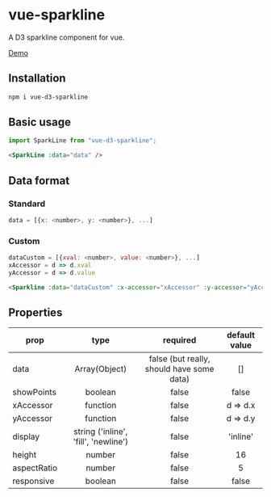 # vue-sparkline

A D3 sparkline component for vue.

[Demo](https://nickolas1.github.io/vue-d3-sparkline/)

## Installation
```sh
npm i vue-d3-sparkline
```

## Basic usage
```js
import SparkLine from "vue-d3-sparkline";
```

```html
<SparkLine :data="data" /> 
```

## Data format
### Standard
```js
data = [{x: <number>, y: <number>}, ...]
```

### Custom
```js
dataCustom = [{xval: <number>, value: <number>}, ...]
xAccessor = d => d.xval
yAccessor = d => d.value
```

```html
<Sparkline :data="dataCustom" :x-accessor="xAccessor" :y-accessor="yAccessor" />
```

## Properties
| prop        | type | required | default value |
| ------------ |:---:|:--------:|:-------------:|
| data | Array(Object) | false (but really, should have some data) | [] |
| showPoints | boolean | false | false |
| xAccessor | function | false | d => d.x |
| yAccessor | function | false | d => d.y |
| display | string ('inline', 'fill', 'newline') | false | 'inline' |
| height | number | false | 16 |
| aspectRatio | number | false | 5 |
| responsive | boolean | false | false |

